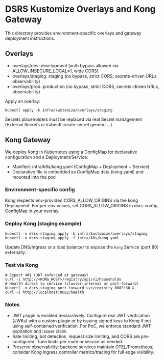 # DSRS Kustomize Overlays and Kong Gateway

This directory provides environment-specific overlays and gateway deployment instructions.

## Overlays
- overlays/dev: development (auth bypass allowed via ALLOW_INSECURE_LOCAL=1, wide CORS)
- overlays/staging: staging (no bypass, strict CORS, secrets-driven URLs, observability)
- overlays/prod: production (no bypass, strict CORS, secrets-driven URLs, observability)

Apply an overlay:

```
kubectl apply -k infra/kustomize/overlays/staging
```

Secrets placeholders must be replaced via real Secret management (External Secrets or kubectl create secret generic ...).

## Kong Gateway
We deploy Kong in Kubernetes using a ConfigMap for declarative configuration and a Deployment/Service:
- Manifest: infra/k8s/kong.yaml (ConfigMap + Deployment + Service)
- Declarative file is embedded as ConfigMap data (kong.yaml) and mounted into the pod

### Environment-specific config
Kong respects env-provided CORS_ALLOW_ORIGINS via the kong Deployment. For per-env values, set CORS_ALLOW_ORIGINS in dsrs-config ConfigMap in your overlay.

### Deploy Kong (staging example)
```
kubectl -n dsrs-staging apply -k infra/kustomize/overlays/staging
kubectl -n dsrs-staging apply -f infra/k8s/kong.yaml
```

Update DNS/Ingress or a load balancer to expose the `kong` Service (port 80) externally.

### Test via Kong
```
# Expect 401 (JWT enforced at gateway)
curl -i http://<KONG_HOST>/registry/api/v1/households
# Health direct to service (cluster-internal or port-forward)
kubectl -n dsrs-staging port-forward svc/registry 8082:80 &
curl -i http://localhost:8082/health
```

### Notes
- JWT plugin is enabled declaratively. Configure real JWT verification (JWKs) with a custom plugin or by issuing signed keys to Kong if not using self-contained verification. For PoC, we enforce standard JWT expiration and issuer claim.
- Rate limiting, bot detection, request size limiting, and CORS are pre-configured. Tune limits per route or service as needed.
- Preserve observability: backend services maintain OTEL/Prometheus; consider Kong ingress controller metrics/tracing for full edge visibility.

